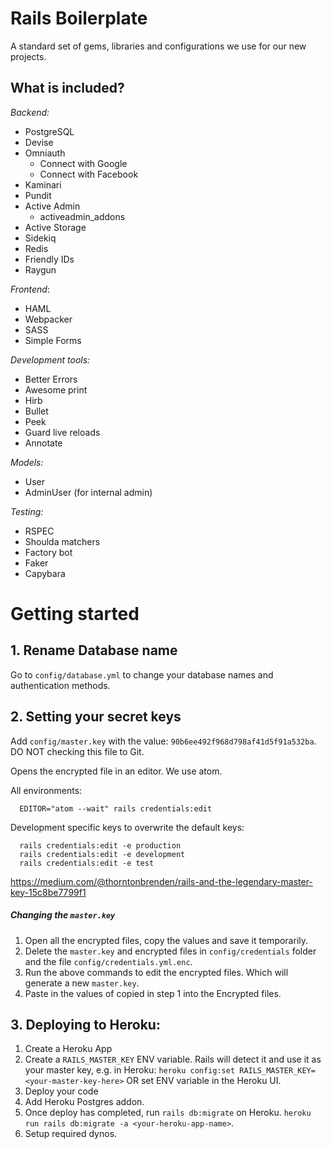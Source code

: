 # Rails Boilerplate

A standard set of gems, libraries and configurations we use for our new projects.

## What is included?

*Backend:*
* PostgreSQL
* Devise
* Omniauth
  * Connect with Google
  * Connect with Facebook
* Kaminari
* Pundit
* Active Admin
  * activeadmin_addons
* Active Storage
* Sidekiq
* Redis
* Friendly IDs
* Raygun

*Frontend*:
* HAML
* Webpacker
* SASS
* Simple Forms

*Development tools:*
* Better Errors
* Awesome print
* Hirb
* Bullet
* Peek
* Guard live reloads
* Annotate

*Models:*
* User
* AdminUser (for internal admin)

*Testing:*

* RSPEC
* Shoulda matchers
* Factory bot
* Faker
* Capybara


# Getting started

## 1. Rename Database name
Go to `config/database.yml` to change your database names and authentication methods.


## 2. Setting your secret keys

Add `config/master.key` with the value: `90b6ee492f968d798af41d5f91a532ba`.
DO NOT checking this file to Git.

Opens the encrypted file in an editor. We use atom.

All environments:

```
  EDITOR="atom --wait" rails credentials:edit
```

Development specific keys to overwrite the default keys:
```
  rails credentials:edit -e production
  rails credentials:edit -e development
  rails credentials:edit -e test
```

https://medium.com/@thorntonbrenden/rails-and-the-legendary-master-key-15c8be7799f1

##### Changing the `master.key`
1. Open all the encrypted files, copy the values and save it temporarily.
2. Delete the `master.key` and encrypted files in `config/credentials` folder and the file `config/credentials.yml.enc`.
3. Run the above commands to edit the encrypted files. Which will generate a new `master.key`.
4. Paste in the values of copied in step 1 into the Encrypted files.


## 3. Deploying to Heroku:

1. Create a Heroku App
2. Create a `RAILS_MASTER_KEY` ENV variable. Rails will detect it and use it as your master key, e.g. in Heroku: `heroku config:set RAILS_MASTER_KEY=<your-master-key-here>` OR set ENV variable in the Heroku UI.
3. Deploy your code
4. Add Heroku Postgres addon.
5. Once deploy has completed, run `rails db:migrate` on Heroku. `heroku run rails db:migrate -a <your-heroku-app-name>`.
6. Setup required dynos.

